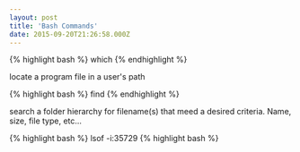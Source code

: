 ```yaml
---
layout: post
title: 'Bash Commands'
date: 2015-09-20T21:26:58.000Z
---
```


{% highlight bash %}
which
{% endhighlight %}

locate a program file in a user's path


{% highlight bash %}
find
{% endhighlight %}

search a folder hierarchy for filename(s) that meed a desired criteria. Name, size, file type,  	etc...

{% highlight bash %}
lsof -i:35729
{% highlight bash %}
